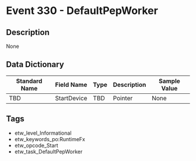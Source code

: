 # Event 330 - DefaultPepWorker

## Description
None

## Data Dictionary
|Standard Name|Field Name|Type|Description|Sample Value|
|---|---|---|---|---|
|TBD|StartDevice|TBD|Pointer|None|None|

## Tags
* etw_level_Informational
* etw_keywords_po:RuntimeFx
* etw_opcode_Start
* etw_task_DefaultPepWorker